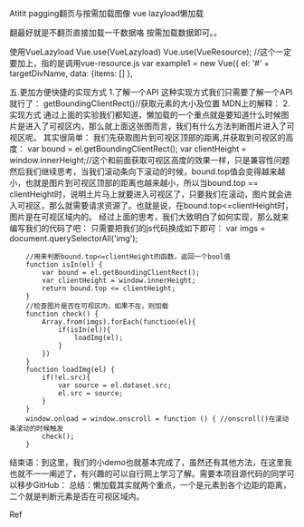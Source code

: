 Atitit pagging翻页与按需加载图像 vue lazyload懒加载


翻最好就是不翻页直接加载一千数据咯
按需加载数据即可。。

<script src="https://cdn.jsdelivr.net/npm/vue@2/dist/vue.js"></script>
<script src="https://cdn.jsdelivr.net/npm/vue-resource@1.5.3"></script>
<script src="https://unpkg.com/vue-lazyload/vue-lazyload.js"></script>


使用VueLazyload
Vue.use(VueLazyload)
Vue.use(VueResource);   //这个一定要加上，指的是调用vue-resource.js
var example1 = new Vue({
    el: '#' + targetDivName,
    data: {items: [] },





<div class="videoBox-cover"  v-lazy:background-image="vo.vod_pic"
   >


五.更加方便快捷的实现方式
1.了解一个API
这种实现方式我们只需要了解一个API就行了：
getBoundingClientRect()//获取元素的大小及位置
MDN上的解释：
2.实现方式
通过上面的实验我们都知道，懒加载的一个重点就是要知道什么时候图片是进入了可视区内，那么就上面这张图而言，我们有什么方法判断图片进入了可视区呢。
其实很简单：
我们先获取图片到可视区顶部的距离,并获取到可视区的高度：
var bound = el.getBoundingClientRect();
var clientHeight = window.innerHeight;//这个和前面获取可视区高度的效果一样，只是兼容性问题
然后我们继续思考，当我们滚动条向下滚动的时候，bound.top值会变得越来越小，也就是图片到可视区顶部的距离也越来越小，所以当bound.top == clientHeight时，说明土片马上就要进入可视区了，只要我们在滚动，图片就会进入可视区，那么就需要请求资源了。也就是说，在bound.top<=clientHeight时，图片是在可视区域内的。
经过上面的思考，我们大致明白了如何实现，那么就来编写我们的代码了吧：
只需要把我们的js代码换成如下即可：
 var imgs = document.querySelectorAll('img');

        //用来判断bound.top<=clientHeight的函数，返回一个bool值
        function isIn(el) {
            var bound = el.getBoundingClientRect();
            var clientHeight = window.innerHeight;
            return bound.top <= clientHeight;
        } 
        //检查图片是否在可视区内，如果不在，则加载
        function check() {
            Array.from(imgs).forEach(function(el){
                if(isIn(el)){
                    loadImg(el);
                }
            })
        }
        function loadImg(el) {
            if(!el.src){
                var source = el.dataset.src;
                el.src = source;
            }
        }
        window.onload = window.onscroll = function () { //onscroll()在滚动条滚动的时候触发
            check();
        }
结束语：到这里，我们的小demo也就基本完成了，虽然还有其他方法，在这里我也就不一一阐述了，有兴趣的可以自行网上学习了解。需要本项目源代码的同学可以移步GitHub：
 总结：懒加载其实就两个重点，一个是元素到各个边距的距离，二个就是判断元素是否在可视区域内。


Ref

